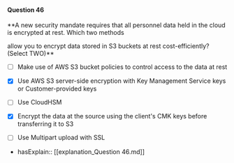 #### Question  46


**A new security mandate requires that all personnel data held in the cloud is encrypted at rest. Which two methods

allow you to encrypt data stored in S3 buckets at rest cost-efficiently? (Select TWO)**


- [ ] Make use of AWS S3 bucket policies to control access to the data at rest


- [x] Use AWS S3 server-side encryption with Key Management Service keys or Customer-provided keys


- [ ] Use CloudHSM


- [x] Encrypt the data at the source using the client's CMK keys before transferring it to S3


- [ ] Use Multipart upload with SSL



- hasExplain:: [[explanation_Question  46.md]]